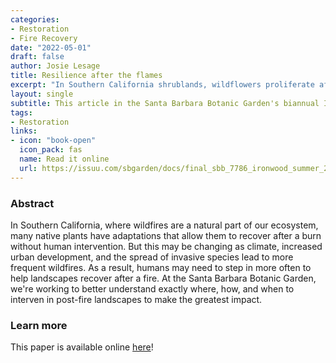 ```yaml
---
categories:
- Restoration
- Fire Recovery
date: "2022-05-01"
draft: false
author: Josie Lesage
title: Resilience after the flames
excerpt: "In Southern California shrublands, wildflowers proliferate after fire while native shrubs recover by resprouting or germinating from the soil seed bank. As climate change, increased development, and the spread of invasive species lead to more frequent wildfires, we need to step in more often to help landscapes recover and maintain the benefits nature provides."
layout: single
subtitle: This article in the Santa Barbara Botanic Garden's biannual Ironwood newsletter describes some of the ways I worked at the Garden to better understand exactly where, how, and when to interven in post-fire landscapes to make the greatest impact.
tags:
- Restoration
links:
- icon: "book-open"
  icon_pack: fas
  name: Read it online
  url: https://issuu.com/sbgarden/docs/final_sbb_7786_ironwood_summer_2022_june29_final_l/s/16473042
---
```


### Abstract

In Southern California, where wildfires are a natural part of our ecosystem, many native plants have adaptations that allow them to recover after a burn without human intervention. But this may be changing as climate, increased urban development, and the spread of invasive species lead to more frequent wildfires. As a result, humans may need to step in more often to help landscapes recover after a fire. At the Santa Barbara Botanic Garden, we're working to better understand exactly where, how, and when to interven in post-fire landscapes to make the greatest impact.


### Learn more

This paper is available online   [here](https://issuu.com/sbgarden/docs/final_sbb_7786_ironwood_summer_2022_june29_final_l/s/16473042)!
